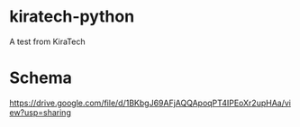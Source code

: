 # kiratech-python
A test from KiraTech

# Schema
https://drive.google.com/file/d/1BKbgJ69AFjAQQApoqPT4IPEoXr2upHAa/view?usp=sharing
